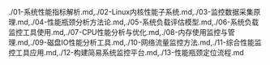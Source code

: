 ./01-系统性能指标解析.md,./02-Linux内核性能子系统.md,./03-监控数据采集原理.md,./04-性能瓶颈分析方法论.md,./05-系统负载评估模型.md,./06-系统负载监控工具使用.md,./07-CPU性能分析与优化.md,./08-内存使用监控与管理.md,./09-磁盘IO性能分析工具.md,./10-网络流量监控方法.md,./11-综合性能监控工具应用.md,./12-构建简易系统监控平台.md,./13-性能瓶颈定位流程.md